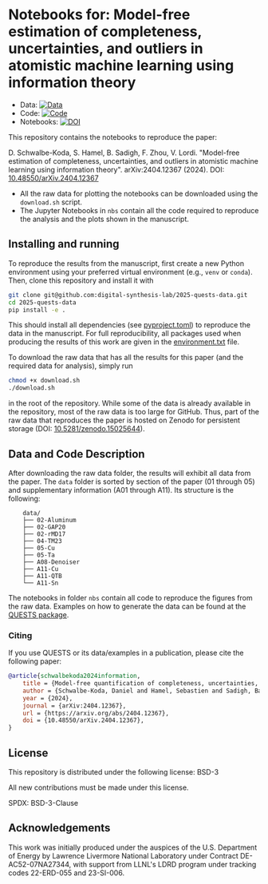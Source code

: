 # Notebooks for: Model-free estimation of completeness, uncertainties, and outliers in atomistic machine learning using information theory

- Data: [![Data](https://zenodo.org/badge/DOI/10.5281/zenodo.15025644.svg)](https://doi.org/10.5281/zenodo.15025644)
- Code: [![Code](https://zenodo.org/badge/760951897.svg)](https://doi.org/10.5281/zenodo.15025957)
- Notebooks: [![DOI](https://zenodo.org/badge/947665775.svg)](https://doi.org/10.5281/zenodo.15026064)

This repository contains the notebooks to reproduce the paper:

D. Schwalbe-Koda, S. Hamel, B. Sadigh, F. Zhou, V. Lordi. "Model-free estimation of completeness, uncertainties, and outliers in atomistic machine learning using information theory". arXiv:2404.12367 (2024). DOI: [10.48550/arXiv.2404.12367](https://doi.org/10.48550/arXiv.2404.12367)

- All the raw data for plotting the notebooks can be downloaded using the `download.sh` script.
- The Jupyter Notebooks in `nbs` contain all the code required to reproduce the analysis and the plots shown in the manuscript.

## Installing and running

To reproduce the results from the manuscript, first create a new Python environment using your preferred virtual environment (e.g., `venv` or `conda`).
Then, clone this repository and install it with

```bash
git clone git@github.com:digital-synthesis-lab/2025-quests-data.git
cd 2025-quests-data
pip install -e .
```

This should install all dependencies (see [pyproject.toml](pyproject.toml)) to reproduce the data in the manuscript.
For full reproducibility, all packages used when producing the results of this work are given in the [environment.txt](environment.txt) file.

To download the raw data that has all the results for this paper (and the required data for analysis), simply run

```bash
chmod +x download.sh
./download.sh
```

in the root of the repository.
While some of the data is already available in the repository, most of the raw data is too large for GitHub.
Thus, part of the raw data that reproduces the paper is hosted on Zenodo for persistent storage (DOI: [10.5281/zenodo.15025644](https://doi.org/10.5281/zenodo.15025644)).

## Data and Code Description

After downloading the raw data folder, the results will exhibit all data from the paper.
The `data` folder is sorted by section of the paper (01 through 05) and supplementary information (A01 through A11).
Its structure is the following:

```
    data/
    ├── 02-Aluminum
    ├── 02-GAP20
    ├── 02-rMD17
    ├── 04-TM23
    ├── 05-Cu
    ├── 05-Ta
    ├── A08-Denoiser
    ├── A11-Cu
    ├── A11-QTB
    └── A11-Sn
```

The notebooks in folder `nbs` contain all code to reproduce the figures from the raw data.
Examples on how to generate the data can be found at the [QUESTS package](https://github.com/dskoda/quests).

### Citing

If you use QUESTS or its data/examples in a publication, please cite the following paper:

```bibtex
@article{schwalbekoda2024information,
    title = {Model-free quantification of completeness, uncertainties, and outliers in atomistic machine learning using information theory},
    author = {Schwalbe-Koda, Daniel and Hamel, Sebastien and Sadigh, Babak and Zhou, Fei and Lordi, Vincenzo},
    year = {2024},
    journal = {arXiv:2404.12367},
    url = {https://arxiv.org/abs/2404.12367},
    doi = {10.48550/arXiv.2404.12367},
}
```
## License

This repository is distributed under the following license: BSD-3

All new contributions must be made under this license.

SPDX: BSD-3-Clause

## Acknowledgements

This work was initially produced under the auspices of the U.S. Department of Energy by Lawrence Livermore National Laboratory under Contract DE-AC52-07NA27344, with support from LLNL's LDRD program under tracking codes 22-ERD-055 and 23-SI-006.
